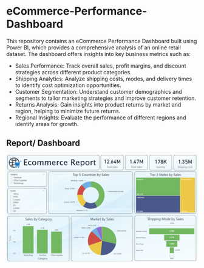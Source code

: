 # eCommerce-Performance-Dashboard
This repository contains an eCommerce Performance Dashboard built using Power BI, which provides a comprehensive analysis of an online retail dataset. The dashboard offers insights into key business metrics such as:

- Sales Performance: Track overall sales, profit margins, and discount strategies across different product categories.
- Shipping Analytics: Analyze shipping costs, modes, and delivery times to identify cost optimization opportunities.
- Customer Segmentation: Understand customer demographics and segments to tailor marketing strategies and improve customer retention.
- Returns Analysis: Gain insights into product returns by market and region, helping to minimize future returns.
- Regional Insights: Evaluate the performance of different regions and identify areas for growth.

## Report/ Dashboard
![eCommerce Performance Dashboard](https://github.com/ShreyaMoghe20/eCommerce-Performance-Dashboard/blob/main/Ecommerce%20sales.png)

